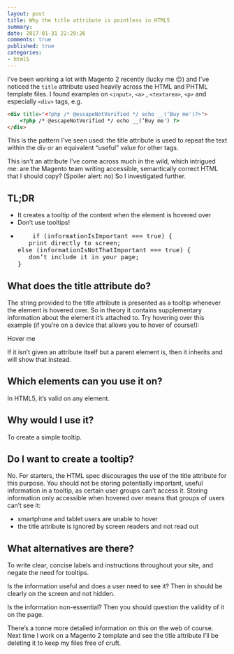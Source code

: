 ```yaml
---
layout: post
title: Why the title attribute is pointless in HTML5
summary: 
date: 2017-01-31 22:29:26
comments: true
published: true
categories:
- html5
---
```


I’ve been working a lot with Magento 2 recently (lucky me 😑) and I've noticed the `title` attribute used heavily across the HTML and PHTML template files. I found examples on `<input>`, `<a>` , `<textarea>`, `<p>` and especially `<div>` tags, e.g.

```html
<div title="<?php /* @escapeNotVerified */ echo __(‘Buy me')?>">
    <?php /* @escapeNotVerified */ echo __(‘Buy me') ?>
</div>
```

This is the pattern I've seen used: the title attribute is used to repeat the text within the div or an equivalent “useful” value for other tags.

This isn’t an attribute I've come across much in the wild, which intrigued me: are the Magento team writing accessible, semantically correct HTML that I should copy? (Spoiler alert: no) So I investigated further.

<div class="tldr">
    <h2>TL;DR</h2>
    <ul>
    <li>It creates a tooltip of the content when the element is hovered over</li>
    <li>Don’t use tooltips!</li>
    <li><pre>
    if (informationIsImportant === true) {
   print directly to screen;
else (informationIsNotThatImportant === true) {
   don’t include it in your page;
}</pre></li>
</ul></div>

## What does the title attribute do?

The string provided to the title attribute is presented as a tooltip whenever the element is hovered over. So in theory it contains supplementary information about the element it’s attached to. Try hovering over this example (if you’re on a device that allows you to hover of course!):

<div title="You'll only see me if you hover">Hover me</div>

If it isn’t given an attribute itself but a parent element is, then it inherits and will show that instead.

## Which elements can you use it on?

In HTML5, it’s valid on any element.

## Why would I use it?

To create a simple tooltip.

## Do I want to create a tooltip?

No. For starters, the HTML spec discourages the use of the title attribute for this purpose. You should not be storing potentially important, useful information in a tooltip, as certain user groups can’t access it. Storing information only accessible when hovered over means that groups of users can’t see it:

- smartphone and tablet users are unable to hover
- the title attribute is ignored by screen readers and not read out

## What alternatives are there?

To write clear, concise labels and instructions throughout your site, and negate the need for tooltips.

Is the information useful and does a user need to see it? Then in should be clearly on the screen and not hidden.

Is the information non-essential? Then you should question the validity of it on the page.

There’s a tonne more detailed information on this on the web of course. Next time I work on a Magento 2 template and see the title attribute I’ll be deleting it to keep my files free of cruft.